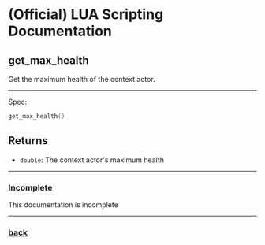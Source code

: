 
# (Official) LUA Scripting Documentation

## get_max_health

Get the maximum health of the context actor.

___

Spec:

```lua
get_max_health()
```

## Returns

- `double`: The context actor's maximum health

___

### Incomplete

This documentation is incomplete

___

### [back](../getters)
